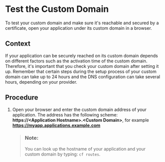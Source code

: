 <!-- loiofebe99cdacb14c519cbedc0c915de36b -->

# Test the Custom Domain

To test your custom domain and make sure it's reachable and secured by a certificate, open your application under its custom domain in a browser.



## Context

If your application can be securely reached on its custom domain depends on different factors such as the activation time of the custom domain. Therefore, it's important that you check your custom domain after setting it up. Remember that certain steps during the setup process of your custom domain can take up to 24 hours and the DNS configuration can take several hours, depending on your provider.



## Procedure

1.  Open your browser and enter the custom domain address of your application. The address has the following scheme: **https://<Application Hostname\>.<Custom Domain\>**, for example **https://myapp.applications.example.com**

    > ### Note:  
    > You can look up the hostname of your application and your custom domain by typing: `cf routes`.


